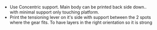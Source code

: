 - Use Concentric support. Main body can be printed back side down.. with minimal support only touching platform.
- Print the tensioning lever on it's side with support between the 2 spots where the gear fits. To have layers in the right orientation so it is strong

